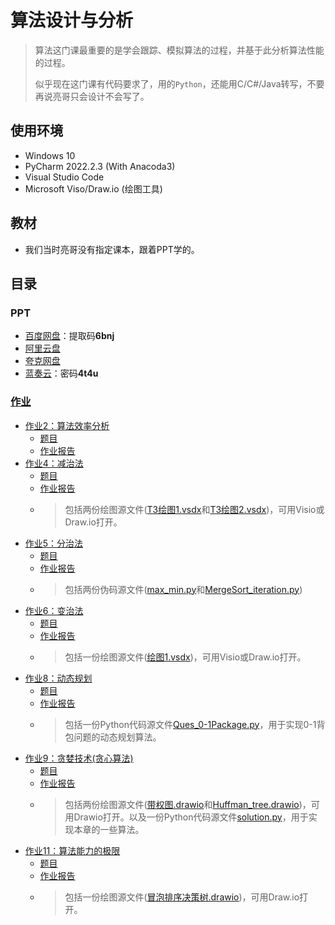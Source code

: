 # 算法设计与分析

> 算法这门课最重要的是学会跟踪、模拟算法的过程，并基于此分析算法性能的过程。
>
> 似乎现在这门课有代码要求了，用的`Python`，还能用C/C#/Java转写，不要再说亮哥只会设计不会写了。

## 使用环境

* Windows 10
* PyCharm 2022.2.3 (With Anacoda3)
* Visual Studio Code
* Microsoft Viso/Draw.io (绘图工具)

## 教材

* 我们当时亮哥没有指定课本，跟着PPT学的。

## 目录

### PPT

* [百度网盘](https://pan.baidu.com/s/1tPHj7O0QiYf-CDLsgCUiWA?pwd=6bnj)：提取码**6bnj**
* [阿里云盘](https://www.aliyundrive.com/s/opQzEBBjF1D)
* [夸克网盘](https://pan.quark.cn/s/68b3bbcb261d)
* [蓝奏云](https://steven-zhl.lanzoul.com/b04e73lni)：密码**4t4u**

### [作业](./Homework)

* [作业2：算法效率分析](./Homework/Hwk2)
  * [题目](./Homework/Hwk2/第2章_习题_算法效率分析基础.pdf)
  * [作业报告](./Homework/Hwk2/Report.docx)
* [作业4：减治法](./Homework/Hwk4)
  * [题目](./Homework/Hwk4/第4章_习题_减治法.pdf)
  * [作业报告](./Homework/Hwk4/Report.docx)
  * > 包括两份绘图源文件([T3绘图1.vsdx](./Homework/Hwk4/T3绘图1.vsdx)和[T3绘图2.vsdx](./Homework/Hwk4/T3绘图2.vsdx))，可用Visio或Draw.io打开。
* [作业5：分治法](./Homework/Hwk5)
  * [题目](./Homework/Hwk5/第5章_习题_分治法.pdf)
  * [作业报告](./Homework/Hwk5/Report.docx)
  * > 包括两份伪码源文件([max_min.py](./Homework/Hwk5/max_min.py)和[MergeSort_iteration.py](./Homework/Hwk5/MergeSort_iteration.py))
* [作业6：变治法](./Homework/Hwk6)
  * [题目](./Homework/Hwk6/第6章_习题_变治法.pdf)
  * [作业报告](./Homework/Hwk6/Report.docx)
  * > 包括一份绘图源文件([绘图1.vsdx](./Homework/Hwk6/绘图1.vsdx))，可用Visio或Draw.io打开。
* [作业8：动态规划](./Homework/Hwk8)
  * [题目](./Homework/Hwk8/第8章_习题_动态规划.pdf)
  * [作业报告](./Homework/Hwk8/Report.docx)
  * > 包括一份Python代码源文件[Ques_0-1Package.py](./Homework/Hwk8/Ques_0-1Package.py)，用于实现0-1背包问题的动态规划算法。
* [作业9：贪婪技术(贪心算法)](./Homework/Hwk9)
  * [题目](./Homework/Hwk9/第9章_习题_贪婪技术.pdf)
  * [作业报告](./Homework/Hwk9/Report.docx)
  * > 包括两份绘图源文件([带权图.drawio](./Homework/Hwk9/带权图.drawio)和[Huffman_tree.drawio](./Homework/Hwk9/Huffman_tree.drawio))，可用Drawio打开。以及一份Python代码源文件[solution.py](./Homework/Hwk9/solution.py)，用于实现本章的一些算法。
* [作业11：算法能力的极限](./Homework/Hwk11)
  * [题目](./Homework/Hwk11/第11章_习题_算法能力的极限.pdf)
  * [作业报告](./Homework/Hwk11/Report.docx)
  * > 包括一份绘图源文件([冒泡排序决策树.drawio](./Homework/Hwk11/冒泡排序决策树.drawio))，可用Draw.io打开。
